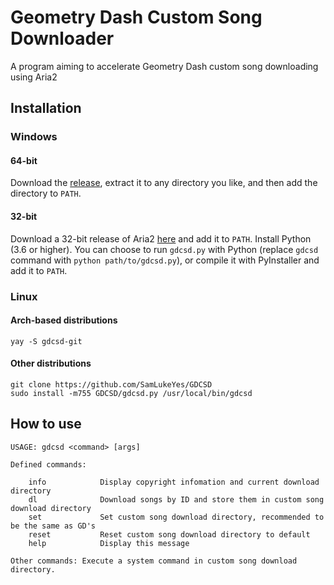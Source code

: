 # Geometry Dash Custom Song Downloader
A program aiming to accelerate Geometry Dash custom song downloading using Aria2

## Installation
### Windows
#### 64-bit
Download the [release](https://github.com/SamLukeYes/GDCSD/releases/tag/20200821), extract it to any directory you like, and then add the directory to `PATH`.

#### 32-bit
Download a 32-bit release of Aria2 [here](https://github.com/aria2/aria2/releases) and add it to `PATH`. Install Python (3.6 or higher). You can choose to run `gdcsd.py` with Python (replace `gdcsd` command with `python path/to/gdcsd.py`), or compile it with PyInstaller and add it to `PATH`.

### Linux
#### Arch-based distributions
    yay -S gdcsd-git
#### Other distributions
    git clone https://github.com/SamLukeYes/GDCSD
    sudo install -m755 GDCSD/gdcsd.py /usr/local/bin/gdcsd

## How to use

    USAGE: gdcsd <command> [args]
        
    Defined commands:

        info            Display copyright infomation and current download directory
        dl              Download songs by ID and store them in custom song download directory
        set             Set custom song download directory, recommended to be the same as GD's
        reset           Reset custom song download directory to default
        help            Display this message
        
    Other commands: Execute a system command in custom song download directory.